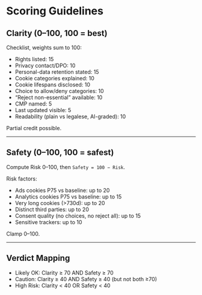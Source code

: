 # Scoring Guidelines

## Clarity (0–100, 100 = best)
Checklist, weights sum to 100:
- Rights listed: 15
- Privacy contact/DPO: 10
- Personal-data retention stated: 15
- Cookie categories explained: 10
- Cookie lifespans disclosed: 10
- Choice to allow/deny categories: 10
- “Reject non-essential” available: 10
- CMP named: 5
- Last updated visible: 5
- Readability (plain vs legalese, AI-graded): 10

Partial credit possible.

---

## Safety (0–100, 100 = safest)
Compute Risk 0–100, then `Safety = 100 − Risk`.

Risk factors:
- Ads cookies P75 vs baseline: up to 20
- Analytics cookies P75 vs baseline: up to 15
- Very long cookies (>730d): up to 20
- Distinct third parties: up to 20
- Consent quality (no choices, no reject all): up to 15
- Sensitive trackers: up to 10

Clamp 0–100.

---

## Verdict Mapping
- Likely OK: Clarity ≥ 70 AND Safety ≥ 70
- Caution: Clarity ≥ 40 AND Safety ≥ 40 (but not both ≥70)
- High Risk: Clarity < 40 OR Safety < 40